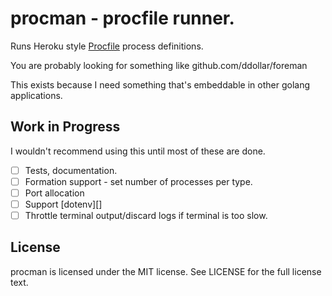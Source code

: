 # procman - procfile runner.

Runs Heroku style [Procfile][procfile] process definitions.

You are probably looking for something like github.com/ddollar/foreman

This exists because I need something that's embeddable in other golang applications.

## Work in Progress

I wouldn't recommend using this until most of these are done.

- [ ] Tests, documentation.
- [ ] Formation support - set number of processes per type.
- [ ] Port allocation
- [ ] Support [dotenv][]
- [ ] Throttle terminal output/discard logs if terminal is too slow.

## License

procman is licensed under the MIT license.
See LICENSE for the full license text.

[procfile]: https://devcenter.heroku.com/articles/procfile
